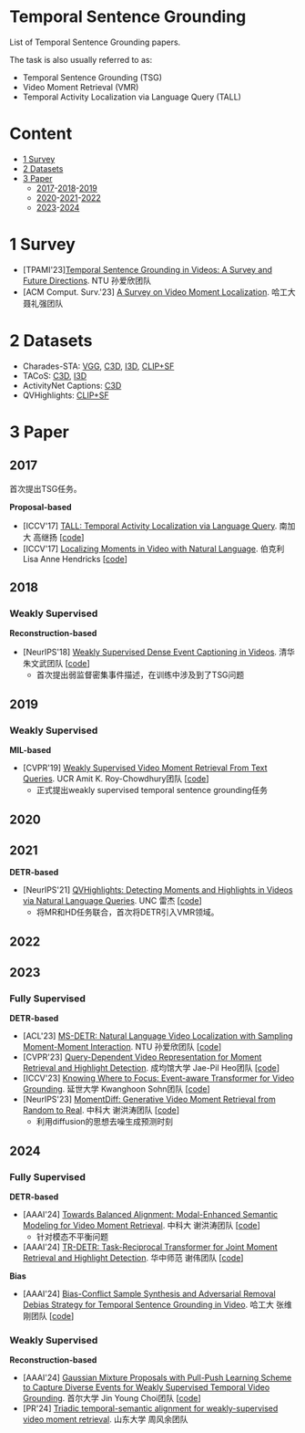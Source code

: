 # Temporal Sentence Grounding

List of Temporal Sentence Grounding papers.

The task is also usually referred to as:
- Temporal Sentence Grounding (TSG)
- Video Moment Retrieval (VMR)
- Temporal Activity Localization via Language Query (TALL)

# Content
- [1 Survey](#1-Survey)
- [2 Datasets](#2-Datasets)
- [3 Paper](#3-Paper)
    - [2017](#2017)-[2018](#2018)-[2019](#2019)
    - [2020](#2020)-[2021](#2021)-[2022](#2022)
    - [2023](#2023)-[2024](#2024)

# 1 Survey
- [TPAMI'23][Temporal Sentence Grounding in Videos: A Survey and Future Directions](https://ieeexplore.ieee.org/abstract/document/10075491). NTU 孙爱欣团队 
- [ACM Comput. Surv.'23] [A Survey on Video Moment Localization](https://dl.acm.org/doi/abs/10.1145/3556537). 哈工大 聂礼强团队

# 2 Datasets
- Charades-STA: [VGG](https://github.com/TencentARC/UMT), [C3D](https://rochester.app.box.com/s/swu6rlqcdlebvwml8dyescmi7ra0owc5), [I3D](https://app.box.com/s/h0sxa5klco6qve5ahnz50ly2nksmuedw/folder/138545516584), [CLIP+SF](https://mailustceducn-my.sharepoint.com/personal/liuzhihang_mail_ustc_edu_cn/_layouts/15/onedrive.aspx?id=%2Fpersonal%2Fliuzhihang%5Fmail%5Fustc%5Fedu%5Fcn%2FDocuments%2FOpenSource%2FMESM%2Fdata&ga=1)
- TACoS: [C3D](https://app.box.com/s/h0sxa5klco6qve5ahnz50ly2nksmuedw/folder/138544435150), [I3D](https://rochester.app.box.com/s/swu6rlqcdlebvwml8dyescmi7ra0owc5)
- ActivityNet Captions: [C3D](http://activity-net.org/challenges/2016/download.html)
- QVHighlights: [CLIP+SF](https://github.com/jayleicn/moment_detr)

# 3 Paper
## 2017
首次提出TSG任务。

**Proposal-based**
- [ICCV'17] [TALL: Temporal Activity Localization via Language Query](https://openaccess.thecvf.com/content_iccv_2017/html/Gao_TALL_Temporal_Activity_ICCV_2017_paper.html). 南加大 高继扬 [[code](https://github.com/jiyanggao/TALL)]
- [ICCV'17] [Localizing Moments in Video with Natural Language](https://openaccess.thecvf.com/content_iccv_2017/html/Hendricks_Localizing_Moments_in_ICCV_2017_paper.html). 伯克利 Lisa Anne Hendricks [[code](https://github.com/LisaAnne/LocalizingMoments)]

## 2018
### Weakly Supervised
**Reconstruction-based**
- [NeurIPS'18] [Weakly Supervised Dense Event Captioning in Videos](https://proceedings.neurips.cc/paper/2018/hash/49af6c4e558a7569d80eee2e035e2bd7-Abstract.html). 清华 朱文武团队 [[code](https://github.com/ranjaykrishna/densevid_eval)]
    - 首次提出弱监督密集事件描述，在训练中涉及到了TSG问题

## 2019
### Weakly Supervised
**MIL-based**
- [CVPR'19] [Weakly Supervised Video Moment Retrieval From Text Queries](https://openaccess.thecvf.com/content_CVPR_2019/html/Mithun_Weakly_Supervised_Video_Moment_Retrieval_From_Text_Queries_CVPR_2019_paper.html). UCR Amit K. Roy-Chowdhury团队 [[code](https://github.com/niluthpol/weak_supervised_video_moment)]
    - 正式提出weakly supervised temporal sentence grounding任务

## 2020 

## 2021
**DETR-based**
- [NeurIPS'21] [QVHighlights: Detecting Moments and Highlights in Videos via Natural Language Queries](https://proceedings.neurips.cc/paper/2021/hash/62e0973455fd26eb03e91d5741a4a3bb-Abstract.html). UNC 雷杰 [[code](https://github.com/jayleicn/moment_detr)]
    - 将MR和HD任务联合，首次将DETR引入VMR领域。

## 2022

## 2023
### Fully Supervised
**DETR-based**
- [ACL'23] [MS-DETR: Natural Language Video Localization with Sampling Moment-Moment Interaction](https://aclanthology.org/2023.acl-long.77/). NTU 孙爱欣团队 [[code](https://github.com/K-Nick/MS-DETR)]
- [CVPR'23] [Query-Dependent Video Representation for Moment Retrieval and Highlight Detection](https://openaccess.thecvf.com/content/CVPR2023/html/Moon_Query-Dependent_Video_Representation_for_Moment_Retrieval_and_Highlight_Detection_CVPR_2023_paper.html). 成均馆大学 Jae-Pil Heo团队 [[code](https://github.com/wjun0830/QD-DETR)]
- [ICCV'23] [Knowing Where to Focus: Event-aware Transformer for Video Grounding](https://openaccess.thecvf.com/content/ICCV2023/html/Jang_Knowing_Where_to_Focus_Event-aware_Transformer_for_Video_Grounding_ICCV_2023_paper.html). 延世大学 Kwanghoon Sohn团队 [[code](https://github.com/jinhyunj/EaTR)]
- [NeurIPS'23] [MomentDiff: Generative Video Moment Retrieval from Random to Real](https://proceedings.neurips.cc/paper_files/paper/2023/hash/d01bda31bbcd780774ff15b534e03c40-Abstract-Conference.html). 中科大 谢洪涛团队 [[code](https://github.com/IMCCretrieval/MomentDiff)]
    - 利用diffusion的思想去噪生成预测时刻

## 2024
### Fully Supervised
**DETR-based**
- [AAAI'24] [Towards Balanced Alignment: Modal-Enhanced Semantic Modeling for Video Moment Retrieval](https://arxiv.org/abs/2312.12155). 中科大 谢洪涛团队 [[code](https://github.com/lntzm/MESM)]
    - 针对模态不平衡问题
- [AAAI'24] [TR-DETR: Task-Reciprocal Transformer for Joint Moment Retrieval and Highlight Detection](https://ojs.aaai.org/index.php/AAAI/article/view/28304). 华中师范 谢伟团队 [[code](https://github.com/mingyao1120/TR-DETR)]

**Bias**
- [AAAI'24] [Bias-Conflict Sample Synthesis and Adversarial Removal Debias Strategy for Temporal Sentence Grounding in Video](https://ojs.aaai.org/index.php/AAAI/article/view/28252). 哈工大 张维刚团队 [[code](https://github.com/qzhb/BSSARD)]

### Weakly Supervised
**Reconstruction-based**
- [AAAI'24] [Gaussian Mixture Proposals with Pull-Push Learning Scheme to Capture Diverse Events for Weakly Supervised Temporal Video Grounding](https://ojs.aaai.org/index.php/AAAI/article/view/28059). 首尔大学 Jin Young Choi团队 [[code](https://github.com/sunoh-kim/pps)]
- [PR'24] [Triadic temporal-semantic alignment for weakly-supervised video moment retrieval](https://www.sciencedirect.com/science/article/pii/S0031320324005703). 山东大学 周风余团队

